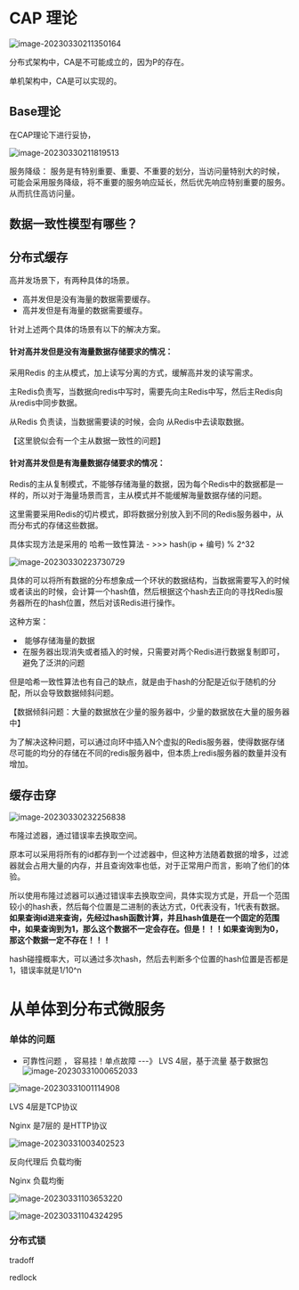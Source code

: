 # CAP 理论

![image-20230330211350164](C:\Users\14583\AppData\Roaming\Typora\typora-user-images\image-20230330211350164.png)

分布式架构中，CA是不可能成立的，因为P的存在。

单机架构中，CA是可以实现的。



## Base理论

在CAP理论下进行妥协，

![image-20230330211819513](C:\Users\14583\AppData\Roaming\Typora\typora-user-images\image-20230330211819513.png)

服务降级： 服务是有特别重要、重要、不重要的划分，当访问量特别大的时候，可能会采用服务降级，将不重要的服务响应延长，然后优先响应特别重要的服务。从而抗住高访问量。



## 数据一致性模型有哪些？





## 分布式缓存

高并发场景下，有两种具体的场景。

- 高并发但是没有海量的数据需要缓存。
- 高并发但是有海量的数据需要缓存。

针对上述两个具体的场景有以下的解决方案。

#### 针对高并发但是没有海量数据存储要求的情况：

采用Redis 的主从模式，加上读写分离的方式，缓解高并发的读写需求。

主Redis负责写，当数据向redis中写时，需要先向主Redis中写，然后主Redis向 从redis中同步数据。

从Redis 负责读，当数据需要读的时候，会向 从Redis中去读取数据。

【这里貌似会有一个主从数据一致性的问题】



#### 针对高并发但是有海量数据存储要求的情况：

Redis的主从复制模式，不能够存储海量的数据，因为每个Redis中的数据都是一样的，所以对于海量场景而言，主从模式并不能缓解海量数据存储的问题。

这里需要采用Redis的切片模式，即将数据分别放入到不同的Redis服务器中，从而分布式的存储这些数据。

具体实现方法是采用的 哈希一致性算法 - >>> hash(ip + 编号) % 2^32

![image-20230330223730729](C:\Users\14583\AppData\Roaming\Typora\typora-user-images\image-20230330223730729.png)

具体的可以将所有数据的分布想象成一个环状的数据结构，当数据需要写入的时候或者读出的时候，会计算一个hash值，然后根据这个hash去正向的寻找Redis服务器所在的hash位置，然后对该Redis进行操作。

这种方案：

- ​	能够存储海量的数据
- ​    在服务器出现消失或者插入的时候，只需要对两个Redis进行数据复制即可，避免了泛洪的问题

但是哈希一致性算法也有自己的缺点，就是由于hash的分配是近似于随机的分配，所以会导致数据倾斜问题。

【数据倾斜问题：大量的数据放在少量的服务器中，少量的数据放在大量的服务器中】

为了解决这种问题，可以通过向环中插入N个虚拟的Redis服务器，使得数据存储尽可能的均分的存储在不同的redis服务器中，但本质上redis服务器的数量并没有增加。



## 缓存击穿

![image-20230330232256838](C:\Users\14583\AppData\Roaming\Typora\typora-user-images\image-20230330232256838.png)

布隆过滤器，通过错误率去换取空间。

原本可以采用将所有的id都存到一个过滤器中，但这种方法随着数据的增多，过滤器就会占用大量的内存，并且查询效率也低，对于正常用户而言，影响了他们的体验。

所以使用布隆过滤器可以通过错误率去换取空间，具体实现方式是，开启一个范围较小的hash表，然后每个位置是二进制的表达方式，0代表没有，1代表有数据。**如果查询id进来查询，先经过hash函数计算，并且hash值是在一个固定的范围中，如果查询到为1，那么这个数据不一定会存在。但是！！！如果查询到为0，那这个数据一定不存在！！！**

hash碰撞概率大，可以通过多次hash，然后去判断多个位置的hash位置是否都是1，错误率就是1/10^n



# 从单体到分布式微服务

### 单体的问题

- 可靠性问题 ， 容易挂！单点故障 ---》 LVS 4层，基于流量 基于数据包![image-20230331000652033](C:\Users\14583\AppData\Roaming\Typora\typora-user-images\image-20230331000652033.png)

![image-20230331001114908](C:\Users\14583\AppData\Roaming\Typora\typora-user-images\image-20230331001114908.png)

LVS 4层是TCP协议

Nginx 是7层的 是HTTP协议

![image-20230331003402523](C:\Users\14583\AppData\Roaming\Typora\typora-user-images\image-20230331003402523.png)

反向代理后 负载均衡

Nginx 负载均衡

![image-20230331103653220](C:\Users\14583\AppData\Roaming\Typora\typora-user-images\image-20230331103653220.png)

![image-20230331104324295](C:\Users\14583\AppData\Roaming\Typora\typora-user-images\image-20230331104324295.png)

### 分布式锁

tradoff

redlock

